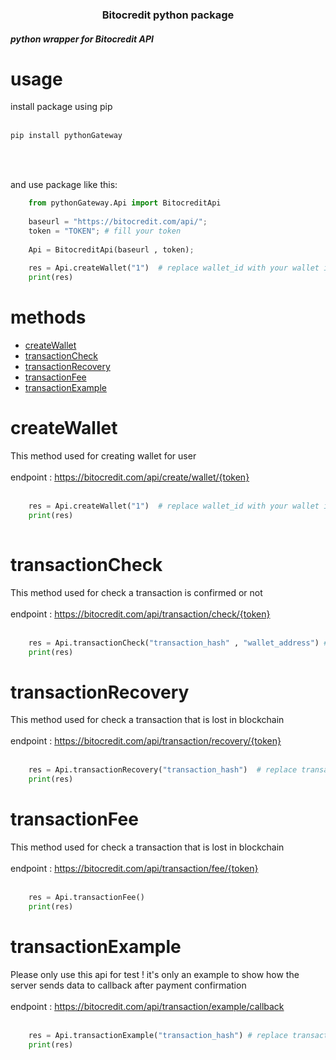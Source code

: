 <h3 align="center" >Bitocredit python package</h3>
<h5>python wrapper for Bitocredit API</h5>

# usage
install package using pip
<br>
<br>
```bash
pip install pythonGateway
```

<br>
<br>

and use package like this:

```python
    from pythonGateway.Api import BitocreditApi
    
    baseurl = "https://bitocredit.com/api/";
    token = "TOKEN"; # fill your token
    
    Api = BitocreditApi(baseurl , token);
    
    res = Api.createWallet("1")  # replace wallet_id with your wallet id
    print(res)

```

# methods

- [createWallet](#createwallet)
- [transactionCheck](#transactioncheck)
- [transactionRecovery](#transactionrecovery)
- [transactionFee](#transactionfee)
- [transactionExample](#transactionexample)


# <a id="createwallet">createWallet</a>

This method used for creating wallet for user
<br>
<br>
endpoint : https://bitocredit.com/api/create/wallet/{token}
<br>
<br>

```python
    res = Api.createWallet("1")  # replace wallet_id with your wallet id
    print(res)
    
```

# <a id="transactioncheck">transactionCheck</a>

This method used for check a transaction is confirmed or not
<br>
<br>
endpoint : https://bitocredit.com/api/transaction/check/{token}
<br>
<br>

```python 
    res = Api.transactionCheck("transaction_hash" , "wallet_address") # replace transaction_hash and wallet_address with your transaction hash and wallet address
    print(res)

```

# <a id="transactionrecovery">transactionRecovery</a>

This method used for check a transaction that is lost in blockchain
<br>
<br>
endpoint : https://bitocredit.com/api/transaction/recovery/{token}
<br>
<br>

```python 
    res = Api.transactionRecovery("transaction_hash")  # replace transaction_hash with your transaction hash
    print(res)

```


# <a id="transactionfee">transactionFee</a>

This method used for check a transaction that is lost in blockchain
<br>
<br>
endpoint : https://bitocredit.com/api/transaction/fee/{token}
<br>
<br>

```python
    res = Api.transactionFee()
    print(res)

```


# <a id="transactionexample">transactionExample</a>

Please only use this api for test ! it's only an example to show how the server sends data to callback after payment confirmation
<br>
<br>
endpoint : https://bitocredit.com/api/transaction/example/callback
<br>
<br>

```python 
    res = Api.transactionExample("transaction_hash") # replace transaction_hash with your transaction hash
    print(res)

```
